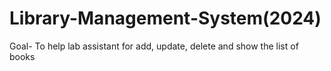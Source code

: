 # Library-Management-System(2024)
Goal- To help lab assistant for add, update, delete and show the list of books

